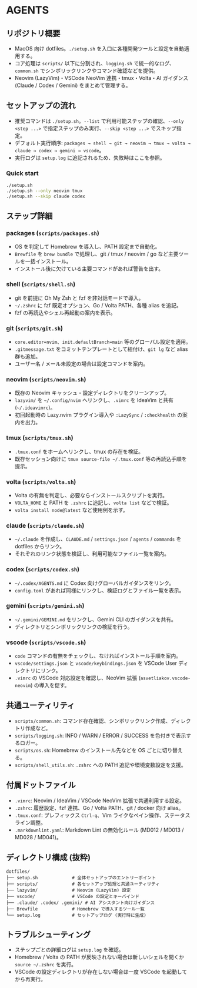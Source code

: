 # AGENTS

## リポジトリ概要

- MacOS 向け dotfiles。`./setup.sh` を入口に各種開発ツールと設定を自動適用する。
- コア処理は `scripts/` 以下に分割され、`logging.sh` で統一的なログ、`common.sh` でシンボリックリンクやコマンド確認などを提供。
- Neovim (LazyVim)・VSCode NeoVim 連携・tmux・Volta・AI ガイダンス (Claude / Codex / Gemini) をまとめて管理する。

## セットアップの流れ

- 推奨コマンドは `./setup.sh`。`--list` で利用可能ステップの確認、`--only <step ...>` で指定ステップのみ実行、`--skip <step ...>` でスキップ指定。
- デフォルト実行順序: `packages → shell → git → neovim → tmux → volta → claude → codex → gemini → vscode`。
- 実行ログは `setup.log` に追記されるため、失敗時はここを参照。

### Quick start

```bash
./setup.sh
./setup.sh --only neovim tmux
./setup.sh --skip claude codex
```

## ステップ詳細

### packages (`scripts/packages.sh`)

- OS を判定して Homebrew を導入し、PATH 設定まで自動化。
- `Brewfile` を `brew bundle` で処理し、git / tmux / neovim / go など主要ツールを一括インストール。
- インストール後に欠けている主要コマンドがあれば警告を出す。

### shell (`scripts/shell.sh`)

- git を前提に Oh My Zsh と fzf を非対話モードで導入。
- `~/.zshrc` に fzf 既定オプション、Go / Volta PATH、各種 alias を追記。
- fzf の再読込やシェル再起動の案内を表示。

### git (`scripts/git.sh`)

- `core.editor=nvim`、`init.defaultBranch=main` 等のグローバル設定を適用。
- `.gitmessage.txt` をコミットテンプレートとして紐付け、`git lg` など alias 群も追加。
- ユーザー名 / メール未設定の場合は設定コマンドを案内。

### neovim (`scripts/neovim.sh`)

- 既存の Neovim キャッシュ・設定ディレクトリをクリーンアップ。
- `lazyvim/` を `~/.config/nvim` へリンクし、`.vimrc` を IdeaVim と共有 (`~/.ideavimrc`)。
- 初回起動時の Lazy.nvim プラグイン導入や `:LazySync` / `:checkhealth` の案内を出力。

### tmux (`scripts/tmux.sh`)

- `.tmux.conf` をホームへリンクし、tmux の存在を検証。
- 既存セッション向けに `tmux source-file ~/.tmux.conf` 等の再読込手順を提示。

### volta (`scripts/volta.sh`)

- Volta の有無を判定し、必要ならインストールスクリプトを実行。
- `VOLTA_HOME` と PATH を `.zshrc` に追記し、`volta list` などで検証。
- `volta install node@latest` など使用例を示す。

### claude (`scripts/claude.sh`)

- `~/.claude` を作成し、`CLAUDE.md` / `settings.json` / `agents` / `commands` を dotfiles からリンク。
- それぞれのリンク状態を検証し、利用可能なファイル一覧を案内。

### codex (`scripts/codex.sh`)

- `~/.codex/AGENTS.md` に Codex 向けグローバルガイダンスをリンク。
- `config.toml` があれば同様にリンクし、検証ログとファイル一覧を表示。

### gemini (`scripts/gemini.sh`)

- `~/.gemini/GEMINI.md` をリンクし、Gemini CLI のガイダンスを共有。
- ディレクトリとシンボリックリンクの検証を行う。

### vscode (`scripts/vscode.sh`)

- `code` コマンドの有無をチェックし、なければインストール手順を案内。
- `vscode/settings.json` と `vscode/keybindings.json` を VSCode User ディレクトリにリンク。
- `.vimrc` の VSCode 対応設定を確認し、NeoVim 拡張 (`asvetliakov.vscode-neovim`) の導入を促す。

## 共通ユーティリティ

- `scripts/common.sh`: コマンド存在確認、シンボリックリンク作成、ディレクトリ作成など。
- `scripts/logging.sh`: INFO / WARN / ERROR / SUCCESS を色付きで表示するロガー。
- `scripts/os.sh`: Homebrew のインストール先などを OS ごとに切り替える。
- `scripts/shell_utils.sh`: `.zshrc` への PATH 追記や環境変数設定を支援。

## 付属ドットファイル

- `.vimrc`: Neovim / IdeaVim / VSCode NeoVim 拡張で共通利用する設定。
- `.zshrc`: 履歴設定、fzf 連携、Go / Volta PATH、git / docker 向け alias。
- `.tmux.conf`: プレフィックス `Ctrl-q`、Vim ライクなペイン操作、ステータスライン調整。
- `.markdownlint.yaml`: Markdown Lint の無効化ルール (MD012 / MD013 / MD028 / MD041)。

## ディレクトリ構成 (抜粋)

```text
dotfiles/
├── setup.sh             # 全体セットアップのエントリーポイント
├── scripts/             # 各セットアップ処理と共通ユーティリティ
├── lazyvim/             # Neovim (LazyVim) 設定
├── vscode/              # VSCode の設定とキーバインド
├── .claude/ .codex/ .gemini/ # AI アシスタント向けガイダンス
├── Brewfile             # Homebrew で導入するツール一覧
└── setup.log            # セットアップログ (実行時に生成)
```

## トラブルシューティング

- ステップごとの詳細ログは `setup.log` を確認。
- Homebrew / Volta の PATH が反映されない場合は新しいシェルを開くか `source ~/.zshrc` を実行。
- VSCode の設定ディレクトリが存在しない場合は一度 VSCode を起動してから再実行。
